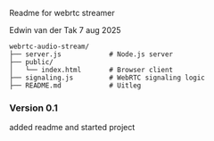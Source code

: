 Readme for webrtc streamer

Edwin van der Tak
7 aug 2025 

```
webrtc-audio-stream/
├── server.js            # Node.js server
├── public/
│   └── index.html       # Browser client
├── signaling.js         # WebRTC signaling logic
├── README.md            # Uitleg

``` 

### Version 0.1 
added readme and started project
